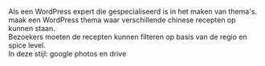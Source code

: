 Als een WordPress expert die gespecialiseerd is in het maken van thema's.
maak een WordPress thema waar verschillende chinese recepten op kunnen staan.  
Bezoekers moeten de recepten kunnen filteren op basis van de regio en spice level.  
In deze stijl: google photos en drive

